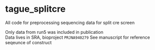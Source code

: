 # tague_splitcre
All code for preprocessing sequencing data for split cre screen  

Only data from run5 was included in publication  
Data lives in SRA, bioproject `PRJNA940279`
See manuscript for reference seqeunce of construct  

